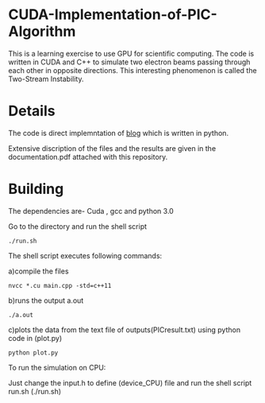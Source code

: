 # CUDA-Implementation-of-PIC-Algorithm
This is a learning exercise to use GPU for scientific computing. The code is written in CUDA and C++ to simulate two electron beams passing through each other in opposite directions. This interesting phenomenon is called the Two-Stream Instability.

# Details
The code is direct implemntation of [blog](https://medium.com/swlh/create-your-own-plasma-pic-simulation-with-python-39145c66578b) which is written in python.

Extensive discription of the files and the results are given in the documentation.pdf attached with this repository. 

# Building

The dependencies are- Cuda , gcc and python 3.0

Go to the directory and run the shell script 

```
./run.sh
```

The shell script executes following commands:

a)compile the files 
```
nvcc *.cu main.cpp -std=c++11
```

b)runs the output a.out

```
./a.out
```

c)plots the data from the text file of outputs(PICresult.txt) using python code in (plot.py)
```
python plot.py
```

To run the simulation on CPU:

Just change the input.h to define (device_CPU) file and run the shell script run.sh (./run.sh)
